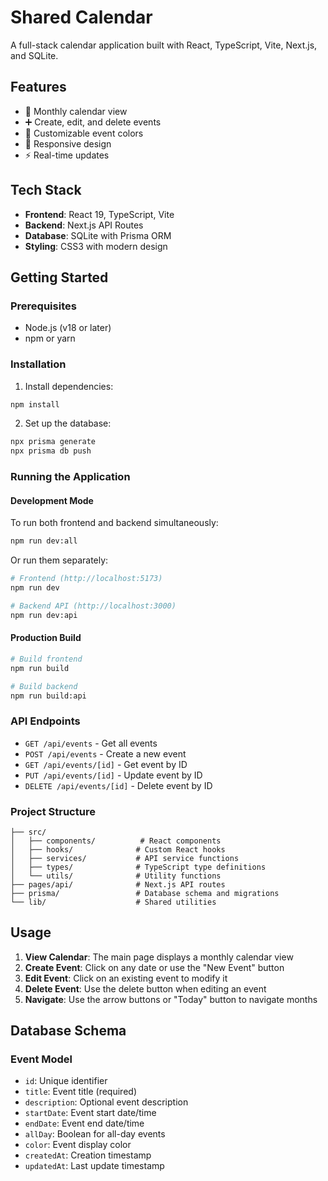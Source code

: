 # Shared Calendar

A full-stack calendar application built with React, TypeScript, Vite, Next.js, and SQLite.

## Features

- 📅 Monthly calendar view
- ➕ Create, edit, and delete events
- 🎨 Customizable event colors
- 📱 Responsive design
- ⚡ Real-time updates

## Tech Stack

- **Frontend**: React 19, TypeScript, Vite
- **Backend**: Next.js API Routes
- **Database**: SQLite with Prisma ORM
- **Styling**: CSS3 with modern design

## Getting Started

### Prerequisites

- Node.js (v18 or later)
- npm or yarn

### Installation

1. Install dependencies:
```bash
npm install
```

2. Set up the database:
```bash
npx prisma generate
npx prisma db push
```

### Running the Application

#### Development Mode

To run both frontend and backend simultaneously:
```bash
npm run dev:all
```

Or run them separately:
```bash
# Frontend (http://localhost:5173)
npm run dev

# Backend API (http://localhost:3000)
npm run dev:api
```

#### Production Build

```bash
# Build frontend
npm run build

# Build backend
npm run build:api
```

### API Endpoints

- `GET /api/events` - Get all events
- `POST /api/events` - Create a new event
- `GET /api/events/[id]` - Get event by ID
- `PUT /api/events/[id]` - Update event by ID
- `DELETE /api/events/[id]` - Delete event by ID

### Project Structure

```
├── src/
│   ├── components/          # React components
│   ├── hooks/              # Custom React hooks
│   ├── services/           # API service functions
│   ├── types/              # TypeScript type definitions
│   └── utils/              # Utility functions
├── pages/api/              # Next.js API routes
├── prisma/                 # Database schema and migrations
└── lib/                    # Shared utilities
```

## Usage

1. **View Calendar**: The main page displays a monthly calendar view
2. **Create Event**: Click on any date or use the "New Event" button
3. **Edit Event**: Click on an existing event to modify it
4. **Delete Event**: Use the delete button when editing an event
5. **Navigate**: Use the arrow buttons or "Today" button to navigate months

## Database Schema

### Event Model
- `id`: Unique identifier
- `title`: Event title (required)
- `description`: Optional event description
- `startDate`: Event start date/time
- `endDate`: Event end date/time
- `allDay`: Boolean for all-day events
- `color`: Event display color
- `createdAt`: Creation timestamp
- `updatedAt`: Last update timestamp
